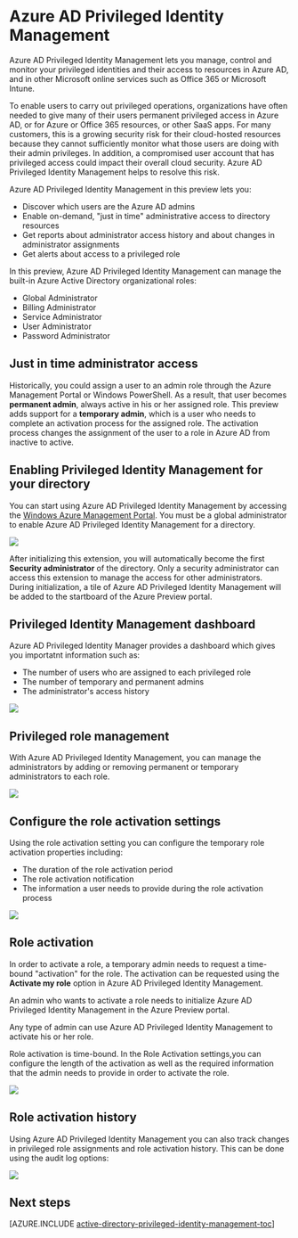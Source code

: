 <properties
	pageTitle="Azure AD Privileged Identity Management"
	description="A topic that explains what Azure AD Privileged Identity management is and how to configure it."
	services="active-directory"
	documentationCenter=""
	authors="IHenkel"
	manager="stevenpo"
	editor=""/>

<tags
	ms.service="active-directory"
	ms.date="09/21/2015"
	wacn.date=""/>

# Azure AD Privileged Identity Management

Azure AD Privileged Identity Management lets you manage, control and monitor your privileged identities and their access to resources in Azure AD, and in other Microsoft online services such as Office 365 or Microsoft Intune.  

To enable users to carry out privileged operations, organizations have often needed to give many of their users permanent privileged access in Azure AD, or for Azure or Office 365 resources, or other SaaS apps. For many customers, this is a growing security risk for their cloud-hosted resources because they cannot sufficiently monitor what those users are doing with their admin privileges. In addition, a compromised user account that has privileged access could impact their overall cloud security. Azure AD Privileged Identity Management helps to resolve this risk.  

Azure AD Privileged Identity Management in this preview lets you:  

- Discover which users are the Azure AD admins
- Enable on-demand, "just in time" administrative access to directory resources
- Get reports about administrator access history and about changes in administrator assignments
- Get alerts about access to a privileged role

In this preview, Azure AD Privileged Identity Management can manage the built-in Azure Active Directory organizational roles:  

- Global Administrator
- Billing Administrator
- Service Administrator  
- User Administrator
- Password Administrator

## Just in time administrator access

Historically, you could assign a user to an admin role through the Azure Management Portal or Windows PowerShell. As a result, that user becomes **permanent admin**, always active in his or her assigned role. This preview adds support for a **temporary admin**, which is a user who needs to complete an activation process for the assigned role.  The activation process changes the assignment of the user to a role in Azure AD from inactive to active.

## Enabling Privileged Identity Management for your directory

You can start using Azure AD Privileged Identity Management by accessing the [Windows Azure Management Portal](https://manage.windowsazure.cn/)<!-- deleted by customization. For now, Azure AD Privileged Identity Management only appears in the Windows Azure Management Portal -->. You must be a global administrator to enable Azure AD Privileged Identity Management for a directory.

![][1]

After initializing this extension, you will automatically become  the first **Security administrator** of the directory. Only a security administrator can access this extension to manage the access for other administrators.  
During initialization, a tile of Azure AD Privileged Identity Management will be added to the startboard of the Azure Preview portal.

## Privileged Identity Management dashboard

Azure AD Privileged Identity Manager provides a dashboard which gives you importatnt information such as:

- The number of  users who are assigned to each privileged role  
- The number of temporary and permanent admins
- The administrator's access history

![][2]

## Privileged role management

With Azure AD Privileged Identity Management, you can manage the administrators by adding or removing permanent or temporary administrators to each role.

![][3]

## Configure the role activation settings

Using the role activation setting you can configure the temporary role activation properties including:

- The duration of the role activation period
- The role activation notification
- The information a user needs to provide during the role activation process  

![][4]

## Role activation  

In order to activate a role, a temporary admin needs to request a time-bound "activation" for the role. The activation can be requested using the **Activate my role** option in Azure AD Privileged Identity Management.

An admin who wants to activate a role needs to initialize Azure AD Privileged Identity Management in the Azure Preview portal.

Any type of admin can use Azure AD Privileged Identity Management to activate his or her role.

Role activation is time-bound. In the Role Activation settings,you can configure the length of the activation as well as the required information that the admin needs to provide in order to activate the role.

![][5]

## Role activation history

Using Azure AD Privileged Identity Management you can also track changes in privileged role assignments and role activation history. This can be done using the audit log options:

![][6]

## Next steps
[AZURE.INCLUDE [active-directory-privileged-identity-management-toc](../includes/active-directory-privileged-identity-management-toc.md)]

<!--Image references-->
[1]: ./media/active-directory-privileged-identity-management-configure/Search_PIM.png
[2]: ./media/active-directory-privileged-identity-management-configure/PIM_Dash.png
[3]: ./media/active-directory-privileged-identity-management-configure/PIM_AddRemove.png
[4]: ./media/active-directory-privileged-identity-management-configure/PIM_RoleActivationSettings.png
[5]: ./media/active-directory-privileged-identity-management-configure/PIM_RequestActivation.png
[6]: ./media/active-directory-privileged-identity-management-configure/PIM_ActivationHistory.png
